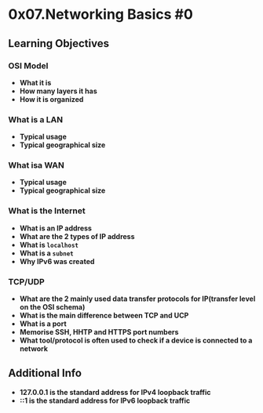 # 0x07.Networking Basics #0

## Learning Objectives
### OSI Model
* **What it is**
* **How many layers it has**
* **How it is organized**

### What is a LAN
* **Typical usage**
* **Typical geographical size**

### What isa WAN
* **Typical usage**
* **Typical geographical size**

### What is the Internet
* **What is an IP address**
* **What are the 2 types of IP address**
* **What is `localhost`**
* **What is a `subnet`**
* **Why IPv6 was created**

### TCP/UDP
* **What are the 2 mainly used data transfer protocols for IP(transfer level on the OSI schema)**
* **What is the main difference between TCP and UCP**
* **What is a port**
* **Memorise SSH, HHTP and HTTPS port numbers**
* **What tool/protocol is often used to check if a device is connected to a network**

## Additional Info
* **127.0.0.1 is the standard address for IPv4 loopback traffic**
* **::1 is the standard address for IPv6 loopback traffic**
